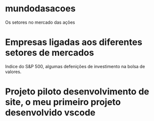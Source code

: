 # mundodasacoes
Os setores no mercado das ações
# Empresas ligadas aos diferentes setores de mercados
Indice do S&P 500, algumas defenições de investimento na bolsa de valores.
# Projeto piloto desenvolvimento de site, o meu primeiro projeto desenvolvido vscode
